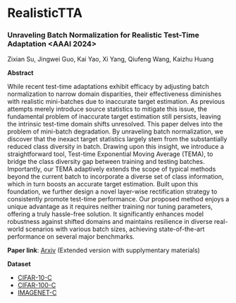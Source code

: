 # RealisticTTA

### Unraveling Batch Normalization for Realistic Test-Time Adaptation <AAAI 2024> 
Zixian Su, Jingwei Guo, Kai Yao, Xi Yang, Qiufeng Wang,  Kaizhu Huang

**Abstract**

While recent test-time adaptations exhibit efficacy by adjusting batch normalization to narrow domain disparities, their effectiveness diminishes with realistic mini-batches due to inaccurate target estimation. As previous attempts merely introduce source statistics to mitigate this issue, the fundamental problem of inaccurate target estimation still persists, leaving the intrinsic test-time domain shifts unresolved. This paper delves into the problem of mini-batch degradation. By unraveling batch normalization, we discover that the inexact target statistics largely stem from the substantially reduced class diversity in batch. Drawing upon this insight, we introduce a straightforward tool, Test-time Exponential Moving Average (TEMA), to bridge the class diversity gap between training and testing batches. Importantly, our TEMA adaptively extends the scope of typical methods beyond the current batch to incorporate a diverse set of class information, which in turn boosts an accurate target estimation. Built upon this foundation, we further design a novel layer-wise rectification strategy to consistently promote test-time performance.
Our proposed method enjoys a unique advantage as it requires neither training nor tuning parameters, offering a truly hassle-free solution. It significantly enhances model robustness against shifted domains and maintains resilience in diverse real-world scenarios with various batch sizes, achieving state-of-the-art performance on several major benchmarks.

**Paper link**: [Arxiv](https://arxiv.org/abs/2312.09486) (Extended version with supplymentary materials)

**Dataset**

* [CIFAR-10-C](https://zenodo.org/record/2535967#.ZBiI7NDMKUk)
* [CIFAR-100-C](https://zenodo.org/records/3555552#.ZBiJA9DMKUk)
* [IMAGENET-C](https://zenodo.org/records/2235448#.Yj2RO_co_mF)

